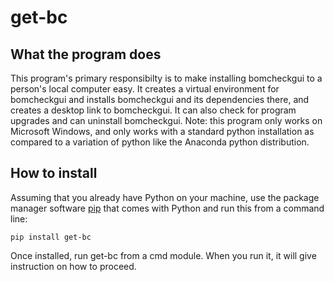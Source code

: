 # **get-bc**


## **What the program does**
This program's primary responsibilty is to make installing bomcheckgui
to a person's local computer easy.  It creates a virtual environment
for bomcheckgui and installs bomcheckgui and its dependencies there,
and creates a desktop link to bomcheckgui.  It can also check for 
program upgrades and can uninstall bomcheckgui.  Note: this program 
only works on Microsoft Windows, and only works with a standard python
installation as compared to a variation of python like the Anaconda
python distribution.

## **How to install**
Assuming that you already have Python on your machine, use the package
manager software [pip](https://en.wikipedia.org/wiki/Pip_(package_manager))
that comes with Python and run this from a command line:

`pip install get-bc`

Once installed, run get-bc from a cmd module.  When you run it, it will
give instruction on how to proceed.


